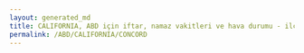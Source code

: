 ```yaml
---
layout: generated_md
title: CALIFORNIA, ABD için iftar, namaz vakitleri ve hava durumu - ilçe/eyalet seç
permalink: /ABD/CALIFORNIA/CONCORD
---
```


<script type="text/javascript">
  var country = ABD;
  var city = CALIFORNIA;
  var state = CONCORD;
  var lat = 72;
  var lon = 21;
</script>
